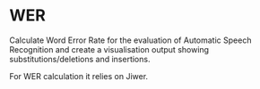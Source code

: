 # WER
 
Calculate Word Error Rate for the evaluation of Automatic Speech Recognition and create a visualisation output showing substitutions/deletions and insertions.

For WER calculation it relies on Jiwer.
